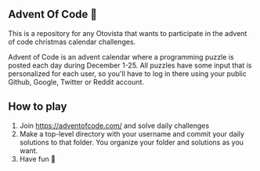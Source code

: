 ## Advent Of Code 🎄

This is a repository for any Otovista that wants to participate in the advent of
code christmas calendar challenges.

Advent of Code is an advent calendar where a programming puzzle is posted each
day during December 1-25. All puzzles have some input that is personalized for
each user, so you'll have to log in there using your public Github, Google,
Twitter or Reddit account.

## How to play

1. Join https://adventofcode.com/ and solve daily challenges
2. Make a top-level directory with your username and commit your daily solutions
   to that folder. You organize your folder and solutions as you want.
3. Have fun 🎉
